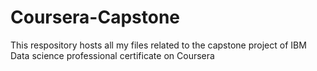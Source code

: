 # Coursera-Capstone
This respository hosts all my files related to the capstone project of IBM Data science professional certificate on Coursera
